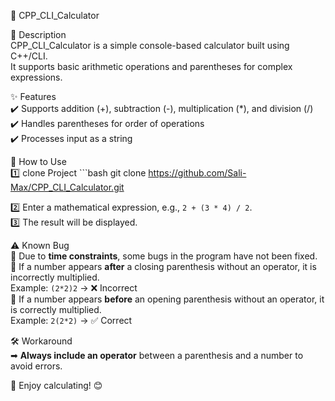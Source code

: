 📌 CPP_CLI_Calculator

📝 Description  
CPP_CLI_Calculator is a simple console-based calculator built using C++/CLI.  
It supports basic arithmetic operations and parentheses for complex expressions.  

✨ Features  
✔️ Supports addition (+), subtraction (-), multiplication (*), and division (/)  
✔️ Handles parentheses for order of operations  
✔️ Processes input as a string  

🚀 How to Use  
1️⃣ clone Project ```bash git clone https://github.com/Sali-Max/CPP_CLI_Calculator.git

2️⃣ Enter a mathematical expression, e.g., `2 + (3 * 4) / 2`.  
3️⃣ The result will be displayed.  

⚠ Known Bug  
🔸 Due to **time constraints**, some bugs in the program have not been fixed.  
🔸 If a number appears **after** a closing parenthesis without an operator, it is incorrectly multiplied.  
   Example: `(2*2)2` → ❌ Incorrect  
🔸 If a number appears **before** an opening parenthesis without an operator, it is correctly multiplied.  
   Example: `2(2*2)` → ✅ Correct  

🛠 Workaround  
➡ **Always include an operator** between a parenthesis and a number to avoid errors.  

📌 Enjoy calculating! 😊  

